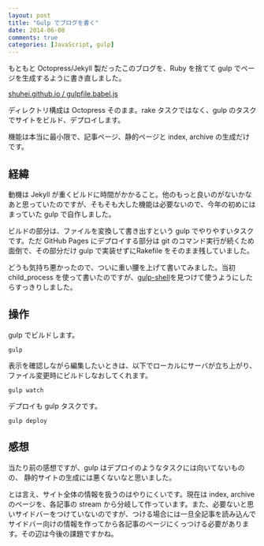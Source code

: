 ```yaml
---
layout: post
title: "Gulp でブログを書く"
date: 2014-06-08
comments: true
categories: [JavaScript, gulp]
---
```


もともと Octopress/Jekyll 製だったこのブログを、Ruby を捨てて gulp でページを生成するように書き直しました。

[shuhei.github.io / gulpfile.babel.js](https://github.com/shuhei/shuhei.github.com/blob/source/gulpfile.babel.js)

ディレクトリ構成は Octopress そのまま。rake タスクではなく、gulp のタスクでサイトをビルド、デプロイします。

機能は本当に最小限で、記事ページ、静的ページと index, archive の生成だけです。

## 経緯

動機は Jekyll が重くビルドに時間がかかること。他のもっと良いのがないかなあと思っていたのですが、そもそも大した機能は必要ないので、今年の初めにはまっていた gulp で自作しました。

ビルドの部分は、ファイルを変換して書き出すという gulp でやりやすいタスクです。ただ GitHub Pages にデプロイする部分は git のコマンド実行が続くため面倒で、その部分だけ gulp で実装せずにRakefile をそのまま残していました。

どうも気持ち悪かったので、ついに重い腰を上げて書いてみました。当初 child_process を使って書いたのですが、[gulp-shell](https://github.com/sun-zheng-an/gulp-shell)を見つけて使うようにしたらすっきりしました。

## 操作

gulp でビルドします。

```shell
gulp
```

表示を確認しながら編集したいときは、以下でローカルにサーバが立ち上がり、ファイル変更時にビルドしなおしてくれます。

```shell
gulp watch
```

デプロイも gulp タスクです。

```shell
gulp deploy
```

## 感想

当たり前の感想ですが、gulp はデプロイのようなタスクには向いてないものの、 静的サイトの生成には悪くないなと思いました。

とは言え、サイト全体の情報を扱うのはやりにくいです。現在は index, archive のページを、各記事の stream から分岐して作っています。また、必要ないと思いサイドバーをつけていないのですが、つける場合には一旦全記事を読み込んでサイドバー向けの情報を作ってから各記事のページにくっつける必要があります。その辺は今後の課題ですかね。

